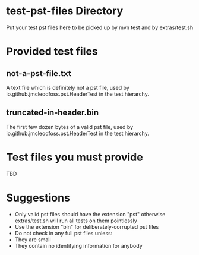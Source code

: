# test-pst-files Directory
Put your test pst files here to be picked up by mvn test and by extras/test.sh

# Provided test files
## not-a-pst-file.txt
A text file which is definitely not a pst file, used by io.github.jmcleodfoss.pst.HeaderTest in the test hierarchy.

## truncated-in-header.bin
The first few dozen bytes of a valid pst file, used by io.github.jmcleodfoss.pst.HeaderTest in the test hierarchy.

# Test files you must provide
TBD

# Suggestions
*   Only valid pst files should have the extension "pst" otherwise extras/test.sh will run all tests on them pointlessly
*   Use the extension "bin" for deliberately-corrupted pst files
*   Do not check in any full pst files unless:
  *   They are small
  *   They contain no identifying information for anybody
